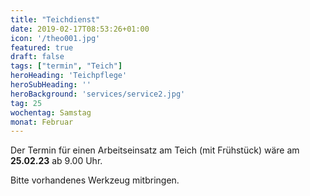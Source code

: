 ```yaml
---
title: "Teichdienst"
date: 2019-02-17T08:53:26+01:00
icon: '/theo001.jpg'
featured: true
draft: false
tags: ["termin", "Teich"]
heroHeading: 'Teichpflege'
heroSubHeading: ''
heroBackground: 'services/service2.jpg'
tag: 25
wochentag: Samstag
monat: Februar
---
```



Der Termin für einen Arbeitseinsatz am Teich (mit Frühstück) wäre am **25.02.23** ab 9.00 Uhr.

Bitte vorhandenes Werkzeug mitbringen.

